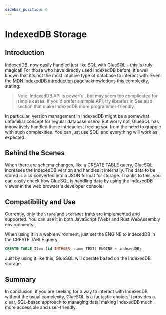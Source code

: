 ```yaml
---
sidebar_position: 6
---
```


# IndexedDB Storage

## Introduction

IndexedDB, now easily handled just like SQL with GlueSQL - this is truly magical! For those who have directly used IndexedDB before, it's well known that it's not the most intuitive type of database to interact with. Even the [MDN IndexedDB introduction page](https://developer.mozilla.org/en-US/docs/Web/API/IndexedDB_API) acknowledges this complexity, stating:

> Note: IndexedDB API is powerful, but may seem too complicated for simple cases. If you'd prefer a simple API, try libraries in See also section that make IndexedDB more programmer-friendly.

In particular, version management in IndexedDB might be a somewhat unfamiliar concept for regular database users. But worry not, GlueSQL has innovatively handled these intricacies, freeing you from the need to grapple with such complexities. You can just use SQL, and everything will work as expected.

## Behind the Scenes

When there are schema changes, like a CREATE TABLE query, GlueSQL increases the IndexedDB version and handles it internally. The data to be stored is also converted into a JSON format for storage. Thanks to this, you can easily check how GlueSQL is handling data by using the IndexedDB viewer in the web browser's developer console.

## Compatibility and Use

Currently, only the `Store` and `StoreMut` traits are implemented and supported. You can use it in both JavaScript (Web) and Rust WebAssembly environments.

When using it in a web environment, just set the ENGINE to indexedDB in the CREATE TABLE query.

```sql
CREATE TABLE Item (id INTEGER, name TEXT) ENGINE = indexedDB;
```

Just by using it like this, GlueSQL will operate based on the IndexedDB storage.

## Summary

In conclusion, if you are seeking for a way to interact with IndexedDB without the usual complexity, GlueSQL is a fantastic choice. It provides a clear, SQL-based approach to managing data, making IndexedDB much more accessible and user-friendly.
